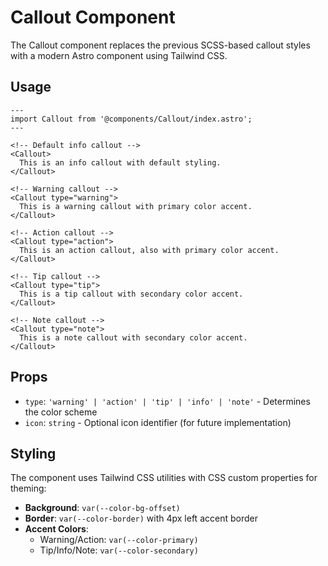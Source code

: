 # Callout Component

The Callout component replaces the previous SCSS-based callout styles with a modern Astro component using Tailwind CSS.

## Usage

```astro
---
import Callout from '@components/Callout/index.astro';
---

<!-- Default info callout -->
<Callout>
  This is an info callout with default styling.
</Callout>

<!-- Warning callout -->
<Callout type="warning">
  This is a warning callout with primary color accent.
</Callout>

<!-- Action callout -->
<Callout type="action">
  This is an action callout, also with primary color accent.
</Callout>

<!-- Tip callout -->
<Callout type="tip">
  This is a tip callout with secondary color accent.
</Callout>

<!-- Note callout -->
<Callout type="note">
  This is a note callout with secondary color accent.
</Callout>
```

## Props

- `type`: `'warning' | 'action' | 'tip' | 'info' | 'note'` - Determines the color scheme
- `icon`: `string` - Optional icon identifier (for future implementation)

## Styling

The component uses Tailwind CSS utilities with CSS custom properties for theming:

- **Background**: `var(--color-bg-offset)`
- **Border**: `var(--color-border)` with 4px left accent border
- **Accent Colors**:
  - Warning/Action: `var(--color-primary)`
  - Tip/Info/Note: `var(--color-secondary)`
